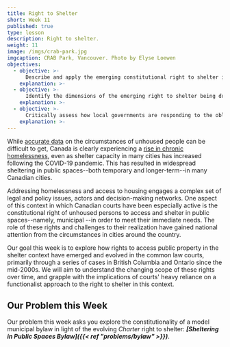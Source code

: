 ```yaml
---
title: Right to Shelter
short: Week 11
published: true
type: lesson
description: Right to shelter.
weight: 11
image: /imgs/crab-park.jpg
imgcaption: CRAB Park, Vancouver. Photo by Elyse Loewen
objectives:
  - objective: >-
      Describe and apply the emerging constitutional right to shelter in Canada and distinguish between those aspects of the doctrine that are settle law and those that are still in flux.
    explanation: >-
  - objective: >-
      Identify the dimensions of the emerging right to shelter being driven by the the modern style.
    explanation: >-
  - objective: >-
      Critically assess how local governments are responding to the obligations imposed by the emerging right to shelter and analyze what further legal and policy reforms might be appropriate in this context.
    explanation: >-
---
```


While [accurate data](https://www.cbc.ca/news/canada/nova-scotia/canada-homeless-population-health-data-halifax-1.6894448) on the circumstances of unhoused people can be difficult to get, Canada is clearly experiencing a [rise in chronic homelessness](https://housing-infrastructure.canada.ca/homelessness-sans-abri/reports-rapports/data-shelter-2022-donnees-refuge-eng.html#), even as shelter capacity in many cities has increased following the COVID-19 pandemic. This has resulted in widespread sheltering in public spaces--both temporary and longer-term--in many Canadian cities. 

Addressing homelessness and access to housing engages a complex set of legal and policy issues, actors and decision-making networks. One aspect of this context in which Canadian courts have been especially active is the constitutional right of unhoused persons to access and shelter in public spaces--namely, municipal --in order to meet their immediate needs. The role of these rights and challenges to their realization have gained national attention from the circumstances in cities around the country.

Our goal this week is to explore how rights to access public property in the shelter context have emerged and evolved in the common law courts, primarily through a series of cases in British Columbia and Ontario since the mid-2000s. We will aim to understand the changing scope of these rights over time, and grapple with the implications of courts' heavy reliance on a functionalist approach to the right to shelter in this context.

## Our Problem this Week

Our problem this week asks you explore the constitutionality of a model municipal bylaw in light of the evolving *Charter* right to shelter: ***[Sheltering in Public Spaces Bylaw]({{< ref "problems/bylaw" >}})***.